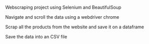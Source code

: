 Webscraping project using Selenium and BeautifulSoup

Navigate and scroll the data using a webdriver chrome

Scrap all the products from the website and save it on a dataframe

Save the data into an CSV file
